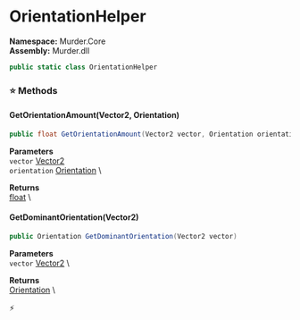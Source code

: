 # OrientationHelper

**Namespace:** Murder.Core \
**Assembly:** Murder.dll

```csharp
public static class OrientationHelper
```

### ⭐ Methods
#### GetOrientationAmount(Vector2, Orientation)
```csharp
public float GetOrientationAmount(Vector2 vector, Orientation orientation)
```

**Parameters** \
`vector` [Vector2](https://learn.microsoft.com/en-us/dotnet/api/System.Numerics.Vector2?view=net-7.0) \
`orientation` [Orientation](../../Murder/Core/Orientation.html) \

**Returns** \
[float](https://learn.microsoft.com/en-us/dotnet/api/System.Single?view=net-7.0) \

#### GetDominantOrientation(Vector2)
```csharp
public Orientation GetDominantOrientation(Vector2 vector)
```

**Parameters** \
`vector` [Vector2](https://learn.microsoft.com/en-us/dotnet/api/System.Numerics.Vector2?view=net-7.0) \

**Returns** \
[Orientation](../../Murder/Core/Orientation.html) \



⚡
